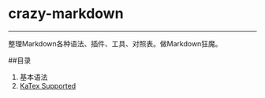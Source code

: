 # crazy-markdown
----

整理Markdown各种语法、插件、工具、对照表。做Markdown狂魔。



##目录

1. 基本语法
2. [KaTex Supported](katex_supported.md)
